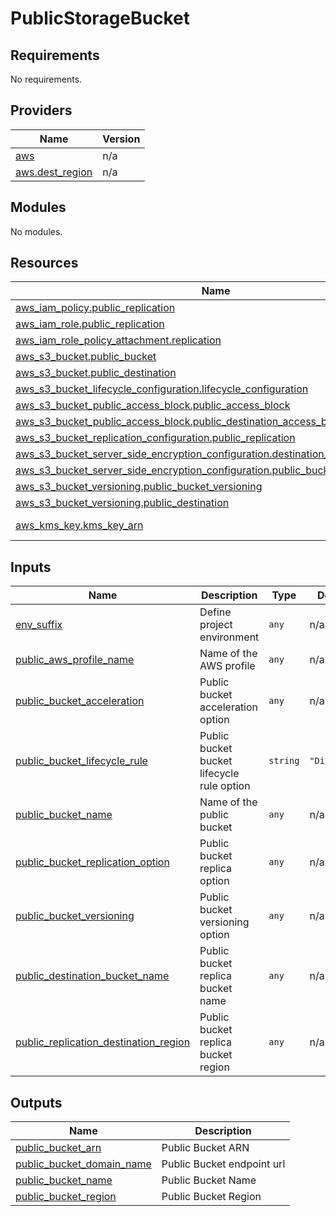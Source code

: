 # PublicStorageBucket

<!-- BEGINNING OF PRE-COMMIT-TERRAFORM DOCS HOOK -->
## Requirements

No requirements.

## Providers

| Name | Version |
|------|---------|
| <a name="provider_aws"></a> [aws](#provider\_aws) | n/a |
| <a name="provider_aws.dest_region"></a> [aws.dest\_region](#provider\_aws.dest\_region) | n/a |

## Modules

No modules.

## Resources

| Name | Type |
|------|------|
| [aws_iam_policy.public_replication](https://registry.terraform.io/providers/hashicorp/aws/latest/docs/resources/iam_policy) | resource |
| [aws_iam_role.public_replication](https://registry.terraform.io/providers/hashicorp/aws/latest/docs/resources/iam_role) | resource |
| [aws_iam_role_policy_attachment.replication](https://registry.terraform.io/providers/hashicorp/aws/latest/docs/resources/iam_role_policy_attachment) | resource |
| [aws_s3_bucket.public_bucket](https://registry.terraform.io/providers/hashicorp/aws/latest/docs/resources/s3_bucket) | resource |
| [aws_s3_bucket.public_destination](https://registry.terraform.io/providers/hashicorp/aws/latest/docs/resources/s3_bucket) | resource |
| [aws_s3_bucket_lifecycle_configuration.lifecycle_configuration](https://registry.terraform.io/providers/hashicorp/aws/latest/docs/resources/s3_bucket_lifecycle_configuration) | resource |
| [aws_s3_bucket_public_access_block.public_access_block](https://registry.terraform.io/providers/hashicorp/aws/latest/docs/resources/s3_bucket_public_access_block) | resource |
| [aws_s3_bucket_public_access_block.public_destination_access_block](https://registry.terraform.io/providers/hashicorp/aws/latest/docs/resources/s3_bucket_public_access_block) | resource |
| [aws_s3_bucket_replication_configuration.public_replication](https://registry.terraform.io/providers/hashicorp/aws/latest/docs/resources/s3_bucket_replication_configuration) | resource |
| [aws_s3_bucket_server_side_encryption_configuration.destination_bucket_encryption](https://registry.terraform.io/providers/hashicorp/aws/latest/docs/resources/s3_bucket_server_side_encryption_configuration) | resource |
| [aws_s3_bucket_server_side_encryption_configuration.public_bucket_encryption](https://registry.terraform.io/providers/hashicorp/aws/latest/docs/resources/s3_bucket_server_side_encryption_configuration) | resource |
| [aws_s3_bucket_versioning.public_bucket_versioning](https://registry.terraform.io/providers/hashicorp/aws/latest/docs/resources/s3_bucket_versioning) | resource |
| [aws_s3_bucket_versioning.public_destination](https://registry.terraform.io/providers/hashicorp/aws/latest/docs/resources/s3_bucket_versioning) | resource |
| [aws_kms_key.kms_key_arn](https://registry.terraform.io/providers/hashicorp/aws/latest/docs/data-sources/kms_key) | data source |

## Inputs

| Name | Description | Type | Default | Required |
|------|-------------|------|---------|:--------:|
| <a name="input_env_suffix"></a> [env\_suffix](#input\_env\_suffix) | Define project environment | `any` | n/a | yes |
| <a name="input_public_aws_profile_name"></a> [public\_aws\_profile\_name](#input\_public\_aws\_profile\_name) | Name of the AWS profile | `any` | n/a | yes |
| <a name="input_public_bucket_acceleration"></a> [public\_bucket\_acceleration](#input\_public\_bucket\_acceleration) | Public bucket acceleration option | `any` | n/a | yes |
| <a name="input_public_bucket_lifecycle_rule"></a> [public\_bucket\_lifecycle\_rule](#input\_public\_bucket\_lifecycle\_rule) | Public bucket bucket lifecycle rule option | `string` | `"Disabled"` | no |
| <a name="input_public_bucket_name"></a> [public\_bucket\_name](#input\_public\_bucket\_name) | Name of the public bucket | `any` | n/a | yes |
| <a name="input_public_bucket_replication_option"></a> [public\_bucket\_replication\_option](#input\_public\_bucket\_replication\_option) | Public bucket replica option | `any` | n/a | yes |
| <a name="input_public_bucket_versioning"></a> [public\_bucket\_versioning](#input\_public\_bucket\_versioning) | Public bucket versioning option | `any` | n/a | yes |
| <a name="input_public_destination_bucket_name"></a> [public\_destination\_bucket\_name](#input\_public\_destination\_bucket\_name) | Public bucket replica bucket name | `any` | n/a | yes |
| <a name="input_public_replication_destination_region"></a> [public\_replication\_destination\_region](#input\_public\_replication\_destination\_region) | Public bucket replica bucket region | `any` | n/a | yes |

## Outputs

| Name | Description |
|------|-------------|
| <a name="output_public_bucket_arn"></a> [public\_bucket\_arn](#output\_public\_bucket\_arn) | Public Bucket ARN |
| <a name="output_public_bucket_domain_name"></a> [public\_bucket\_domain\_name](#output\_public\_bucket\_domain\_name) | Public Bucket endpoint url |
| <a name="output_public_bucket_name"></a> [public\_bucket\_name](#output\_public\_bucket\_name) | Public Bucket Name |
| <a name="output_public_bucket_region"></a> [public\_bucket\_region](#output\_public\_bucket\_region) | Public Bucket Region |
<!-- END OF PRE-COMMIT-TERRAFORM DOCS HOOK -->
